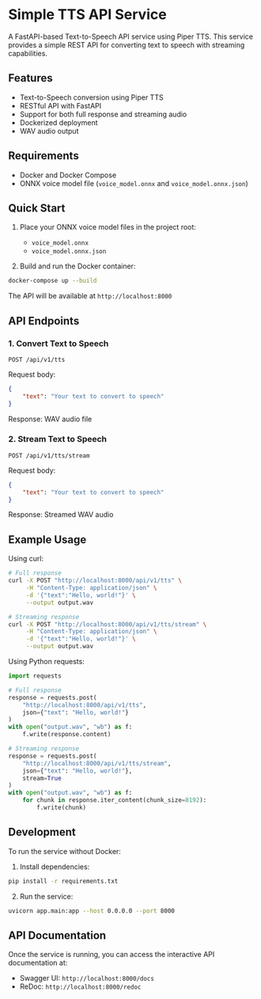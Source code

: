 # Simple TTS API Service

A FastAPI-based Text-to-Speech API service using Piper TTS. This service provides a simple REST API for converting text to speech with streaming capabilities.

## Features

- Text-to-Speech conversion using Piper TTS
- RESTful API with FastAPI
- Support for both full response and streaming audio
- Dockerized deployment
- WAV audio output

## Requirements

- Docker and Docker Compose
- ONNX voice model file (`voice_model.onnx` and `voice_model.onnx.json`)

## Quick Start

1. Place your ONNX voice model files in the project root:
   - `voice_model.onnx`
   - `voice_model.onnx.json`

2. Build and run the Docker container:
```bash
docker-compose up --build
```

The API will be available at `http://localhost:8000`

## API Endpoints

### 1. Convert Text to Speech
```http
POST /api/v1/tts
```

Request body:
```json
{
    "text": "Your text to convert to speech"
}
```

Response: WAV audio file

### 2. Stream Text to Speech
```http
POST /api/v1/tts/stream
```

Request body:
```json
{
    "text": "Your text to convert to speech"
}
```

Response: Streamed WAV audio

## Example Usage

Using curl:
```bash
# Full response
curl -X POST "http://localhost:8000/api/v1/tts" \
     -H "Content-Type: application/json" \
     -d '{"text":"Hello, world!"}' \
     --output output.wav

# Streaming response
curl -X POST "http://localhost:8000/api/v1/tts/stream" \
     -H "Content-Type: application/json" \
     -d '{"text":"Hello, world!"}' \
     --output output.wav
```

Using Python requests:
```python
import requests

# Full response
response = requests.post(
    "http://localhost:8000/api/v1/tts",
    json={"text": "Hello, world!"}
)
with open("output.wav", "wb") as f:
    f.write(response.content)

# Streaming response
response = requests.post(
    "http://localhost:8000/api/v1/tts/stream",
    json={"text": "Hello, world!"},
    stream=True
)
with open("output.wav", "wb") as f:
    for chunk in response.iter_content(chunk_size=8192):
        f.write(chunk)
```

## Development

To run the service without Docker:

1. Install dependencies:
```bash
pip install -r requirements.txt
```

2. Run the service:
```bash
uvicorn app.main:app --host 0.0.0.0 --port 8000
```

## API Documentation

Once the service is running, you can access the interactive API documentation at:
- Swagger UI: `http://localhost:8000/docs`
- ReDoc: `http://localhost:8000/redoc` 